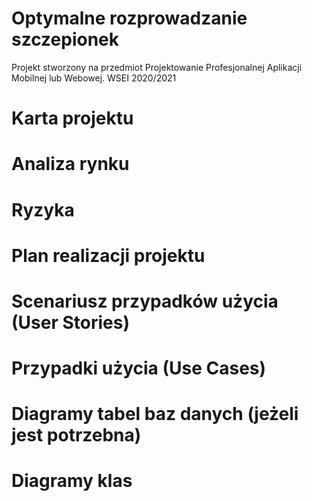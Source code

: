 # Optymalne rozprowadzanie szczepionek
Projekt stworzony na przedmiot Projektowanie Profesjonalnej Aplikacji Mobilnej lub Webowej. WSEI 2020/2021

# Karta projektu

# Analiza rynku

# Ryzyka

# Plan realizacji projektu

# Scenariusz przypadków użycia (User Stories)

# Przypadki użycia (Use Cases)

# Diagramy tabel baz danych (jeżeli jest potrzebna)

# Diagramy klas
